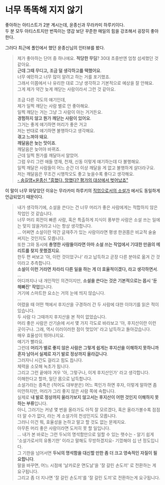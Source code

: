 # 너무 똑똑해 지지 않기

좋아하는 아티스트가 2분 계시는데, 윤종신과 무라카미 하루키이다.  
두 분 모두 아티스트지만 번뜩이는 영감 보단 꾸준한 매일의 힘을 강조해서 굉장히 좋아한다.  
  
그러다 최근에 폴인에서 했던 윤종신님의 인터뷰를 봤다.

> 제가 좋아하는 단어 중 하나에요.
> **적당한 무딤**?
> 30대 초중반엔 엄청 섬세했던 것 같아요.  
> **근데 그때 무디고, 조금 덜 생각하고를 택했어요**.  
> 너무 예민하고 너무 많이 알려고 하는 거를 포기했죠.  
> 그래서 이쯤에서 나 유리한 대로 그냥 생각하고 기본적으로 예상을 잘 안해요.  
> 그게 제가 약간 늦게 깨닫는 사람이라서 그런 것 같아요.  
> 
> 조금 다른 각도의 얘기인데,  
> 제가 일찍 깨닫는 사람 별로 안 좋아해요.  
> 일찍 깨닫는 거는 그냥 그 사람이 아는 거거든요.  
> **경험하지 않고 뭔가 깨닫는 사람이 있어요**.  
> 그거는 좋게 얘기하면 머리가 좋은 거고  
> 저는 반대로 얘기하면 불행하다고 생각해요.  
> **겪고 느껴야 돼요**.  
> **깨달음은 늦는 맛이죠**.  
> 깨달음은 늦어야 바뀌죠.  
> 근데 일찍 뭔가를 깨달아서 알았어.  
> 그럼 우리 그런 애들 영재, 천재, 신동 이렇게 얘기하는데 다 불행해요.  
> 일찍 깨달은 사람들이 어느 순간 더 이상 깨달을 게 없고 불행하게 살더라구요.  
> 저는 깨달음은 무조건 시행착오도 좋고 늦을수록 좋다고 생각해요.  
> [- 송길영×윤종신 "흥했다, 망했다? 평가의 대상에서 벗어났죠"](https://www.youtube.com/watch?v=2zAvsHWIkiI)

이 말이 너무 와닿았던 이유는 무라카미 하루키의 [직업으로서의 소설가](https://product.kyobobook.co.kr/detail/S000001123668) 에서도 동일하게 언급되었기 때문이다.

> 내가 생각하기에, 소설을 쓴다는 건 너무 머리가 좋은 사람에게는 적합하지 않은 작업인 것 같습니다.  
> 너무 머리 회전이 빠른 사람, 혹은 특출하게 지식이 풍부한 사람은 소설 쓰는 일에는 맞지 않을거라고 나는 항상 생각합니다.  
> ...
> 어쩌면 소설이란 약간 글재주가 있는 사람이라면 평생 한권쯤은 비교적 술술 써지는 것인지도 모릅니다.  
> 또한 그와 동시에 **총명한 사람들이라면 아마 소설 쓰는 작업에서 기대한 만큼의 메리트를 찾지 못했겠지요**.  
> 한두 편 써보고 '아, 이런 것이었구나' 라고 납득하고 곧장 다른 분야로 옮겨 간 것이라고 추측합니다.  
> **소설이 이런 거라면 차라리 다른 일을 하는 게 더 효율적이겠다, 라고 생각하면서**.  
> ...  
> 어디까지나 내 개인적인 의견이지만, **소설을 쓴다는 것은 기본적으로는 몹시 '둔해빠진' 작업**입니다.  
> 거기에 스마트한 요소는 거의 눈에 띄지 않습니다.  
> ...  
> 어렸을 때 어떤 책에서 후지산을 구경하러 간 두 사람에 대한 이야기를 읽은 적이 있습니다.  
> 두 사람 다 그때까지 후지산을 본 적이 없었습니다.  
> 머리 좋은 사람은 산기슭에 서서 몇 가지 각도로 바라보고 '아, 후지산이란 이런 곳이구나. 그래, 역시 이러이러한 점이 멋있어' 라고 납득하고 돌아갔습니다.  
> 매우 효율성이 뛰어나지요.  
> 얘기가 빨라요.  
> 그런데 **머리가 별로 좋지 않은 사람은 그렇게 쉽게는 후지산을 이해하지 못하니까 혼자 남아서 실제로 자기 발로 정상까지 올라갑니다**.  
> 그러자니 시간도 걸리고 힘도 듭니다.  
> 체력을 소모해 녹초가 됩니다.  
> 그리고 그런 끝에야 겨우 '아, 그렇구나, 이게 후지산인가' 라고 생각합니다.  
> 이해한다고 할까, 일단 몸으로 납득합니다.  
> 소설가라는 종족은 (적어도 대부분은) 어느 쪽인가 하면 후자, 이렇게 말하면 좀 미안하지만, 머리가 그리 좋지 않은 사람 쪽에 속합니다.  
> 실제로 **내 발로 정상까지 올라가보지 않고서는 후지산이 어떤 것인지 이해하지 못하는 부류**입니다.  
> 아니, 그러기는 커녕 몇 번을 올라가도 아직 잘 모르겠다, 혹은 올라가볼수록 점점 더 알 수가 없다, 라는 게 소설가의 천성인지도 모릅니다.  
> 그러니 이건 뭐, 효율성을 논하고 말고 할 것도 없는 문제지요.  
> 아무튼 머리 좋은 사람이라면 도저히 못 할 일입니다.  
> ...
> 내가 본 바로는 그런 두뇌의 명석함만으로 일할 수 있는 햇수는 - 알기 쉽게 '소설가로서의 유통기한' 이라고 말해도 무방하겠지요- 기껐해야 십 년 정도입니다.  
> 그 기한을 넘어서면 **두뇌의 명석함을 대신할 만한 좀 더 크고 영속적인 자질이 필요합니다**.  
> 말을 바꾸면, 어느 시점에 '날카로운 면도날'을 '잘 갈린 손도끼' 로 전환하는 게 요구됩니다.  
> 그리고 좀 더 지나면 '잘 갈린 손도끼'를 '잘 갈린 도끼'로 전환하는게 요구됩니다.

